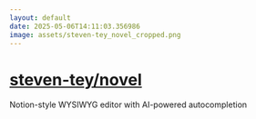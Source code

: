 ```yaml
---
layout: default
date: 2025-05-06T14:11:03.356986
image: assets/steven-tey_novel_cropped.png
---
```


# [steven-tey/novel](https://github.com/steven-tey/novel)

Notion-style WYSIWYG editor with AI-powered autocompletion
